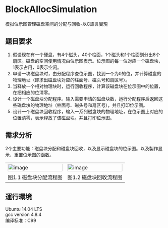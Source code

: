 # BlockAllocSimulation  
模拟位示图管理磁盘空间的分配与回收-以C語言實現

## 題目要求

1. 假设现在有一个硬盘，有4个磁头，40个柱面，1个磁头和1个柱面划分出8个扇区。磁盘的空间使用情况由位示图表示。位示图的每一位对应一个磁盘块，1表示占用，0表示空闲。  
2. 申请一块磁盘块时，由分配程序查位示图，找到一个为0的位，并计算磁盘的物理地址（即求出磁盘块对应的柱面号、磁头号和扇区号）。  
3. 当释放一个相对物理块时，运行回收程序，计算该磁盘块在位示图中的位置，在把相应的位清零。  
4. 设计一个磁盘块分配程序。输入需要申请的磁盘块数，运行分配程序后返回这些磁盘块的物理地址（柱面号、磁头号和扇区号），并且打印位示图。  
5. 设计一个磁盘块回收程序，输入一系列磁盘块的物理地址，在位示图上对应的位置清零，表示释放了该磁盘块。并且打印位示图。

## 需求分析
2个主要功能：磁盘块分配和磁盘块回收，以及显示磁盘块的位示图。以及製作显示、重置位示图的函数。  
<table >
<tr>
  <td><img width="100%" alt="image" src="https://github.com/user-attachments/assets/0b7c513e-c1d7-4421-aad0-e91c6e1d2929" />
</td>
  <td><img width="100%" alt="image" src="https://github.com/user-attachments/assets/104fff26-48cc-481b-9249-ab8d1ced9092" />
</td>
</tr>
  <tr>
    <td align="center">图1.1 磁盘块分配流程图</td>
    <td align="center">图1.2 磁盘块回收流程图	</td>
  </tr>
</table>

## 運行環境 
Ubuntu 14.04 LTS  
gcc version 4.8.4  
编译标准：C99
 
